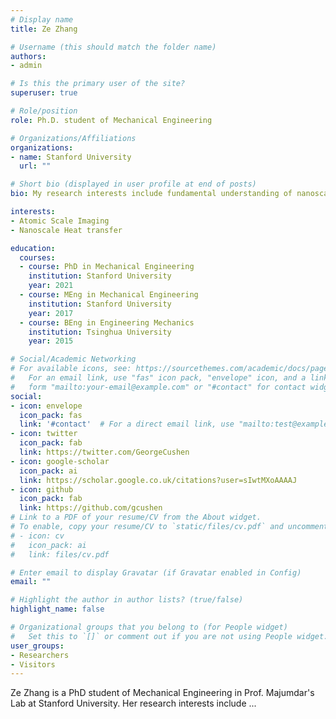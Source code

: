 ```yaml
---
# Display name
title: Ze Zhang

# Username (this should match the folder name)
authors:
- admin

# Is this the primary user of the site?
superuser: true

# Role/position
role: Ph.D. student of Mechanical Engineering

# Organizations/Affiliations
organizations:
- name: Stanford University
  url: ""

# Short bio (displayed in user profile at end of posts)
bio: My research interests include fundamental understanding of nanoscale transport phenomenon and atomic scale imaging.

interests:
- Atomic Scale Imaging
- Nanoscale Heat transfer

education:
  courses:
  - course: PhD in Mechanical Engineering
    institution: Stanford University
    year: 2021
  - course: MEng in Mechanical Engineering
    institution: Stanford University
    year: 2017
  - course: BEng in Engineering Mechanics
    institution: Tsinghua University
    year: 2015

# Social/Academic Networking
# For available icons, see: https://sourcethemes.com/academic/docs/page-builder/#icons
#   For an email link, use "fas" icon pack, "envelope" icon, and a link in the
#   form "mailto:your-email@example.com" or "#contact" for contact widget.
social:
- icon: envelope
  icon_pack: fas
  link: '#contact'  # For a direct email link, use "mailto:test@example.org".
- icon: twitter
  icon_pack: fab
  link: https://twitter.com/GeorgeCushen
- icon: google-scholar
  icon_pack: ai
  link: https://scholar.google.co.uk/citations?user=sIwtMXoAAAAJ
- icon: github
  icon_pack: fab
  link: https://github.com/gcushen
# Link to a PDF of your resume/CV from the About widget.
# To enable, copy your resume/CV to `static/files/cv.pdf` and uncomment the lines below.
# - icon: cv
#   icon_pack: ai
#   link: files/cv.pdf

# Enter email to display Gravatar (if Gravatar enabled in Config)
email: ""

# Highlight the author in author lists? (true/false)
highlight_name: false

# Organizational groups that you belong to (for People widget)
#   Set this to `[]` or comment out if you are not using People widget.
user_groups:
- Researchers
- Visitors
---
```


Ze Zhang is a PhD student of Mechanical Engineering in Prof. Majumdar's Lab at Stanford University. Her research interests include ...
